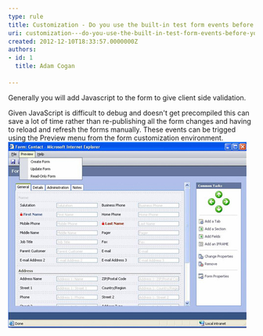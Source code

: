 ```yaml
---
type: rule
title: Customization - Do you use the built-in test form events before you publish JavaScript changes?
uri: customization---do-you-use-the-built-in-test-form-events-before-you-publish-javascript-changes
created: 2012-12-10T18:33:57.0000000Z
authors:
- id: 1
  title: Adam Cogan

---
```


Generally you will add Javascript to the form to give client side validation.
 
Given JavaScript is difficult to debug and doesn't get precompiled this can save           a lot of time rather than re-publishing all the form changes and having to reload           and refresh the forms manually.
           These events can be trigged using the Preview menu from the form customization environment.
![ Test your Javascript via the Preview menu in the Custom Forms Designer<br>          ](CRM_TestForm.jpg)
